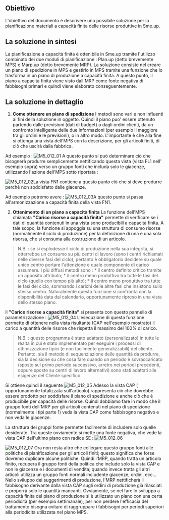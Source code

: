 ## Obiettivo
L'obiettivo del documento è descrivere una possibile soluzione per la pianificazione materiali a capacità finita delle risorse produttive in Sme.up.

## La soluzione in sintesi
La pianificazione a capacità finita è ottenibile in Sme.up tramite l'utilizzo combinato dei due moduli di pianificazione :  Plan.up (detto brevemente MPS) e Marp.up (detto brevemente MRP).
La soluzione consiste nel creare un piano di spedizione in MPS e gestirlo in MPS tramite una funzione che lo trasforma in un piano di produzione a capacità finita.
A questo punto, il piano a capacità finita viene visto dall'MRP come fonte negativa di fabbisogni primari e quindi viene elaborato conseguentemente.

## La soluzione in dettaglio
1. **Come ottenere un piano di spedizione**
I metodi sono vari e non influenti ai fini della soluzione in oggetto. Quindi il piano puo' essere ottenuto partendo dalle previsioni (dati di budget) o dagli
ordini clienti, da un confronto intelligente delle due informazioni (per esempio il maggiore tra gli ordini e le previsioni), o in altro modo. L'importante è che alla fine si ottenga una vista dell'MPS con la descrizione, per gli articoli finiti, di ciò che uscirà dalla fabbrica.

Ad esempio : 
![M5_012_01](http://localhost:3000/immagini/M5_012/M5_012_01.png)
A questo punto si può determinare ciò che bisognerà produrre semplicemente nettificando questa vista (vista FL1 nell' esempio sopra) verso un gruppo fonti che includa solo le giacenze, utilizzando l'azione dell'MPS sotto riportata : 

![M5_012_02](http://localhost:3000/immagini/M5_012/M5_012_02.png)La vista FN1 contiene a questo punto ciò che si deve produrre perchè non soddisfatto dalle giacenze.

Ad esempio potremo avere : 
![M5_012_03](http://localhost:3000/immagini/M5_012/M5_012_03.png)A questo punto si passa all'armonizzazione a capacità finita della vista FN1.

2. **Ottenimento di un piano a capacità finita**
La funzione dell'MPS chiamata __"Carico risorse a capacità finita"__ permette di verificare se i dati di quantità contenuti in una vista sono producibili a capacità finita. A tale scopo, la funzione si appoggia su una struttura di consumo risorse (normalmente il ciclo di produzione) per la definizione di una e una sola risorsa, che si consuma alla costruzione di un articolo.

>N.B. :  se si esplodesse il ciclo di produzione nella sua integrità, si otterrebbe un consumo su più centri di lavoro (sono i centri richiamati nelle diverse fasi del ciclo), pertanto è obbligatorio decidere su quale unico centro portare l'attenzione e quale componente di carico assumere.
I più diffusi metodi sono : 
 \* il centro definito critico tramite un apposito attributo;
 \* il centro meno produttivo tra tutte le fasi del ciclo (quello con tempo più alto);
 \* Il centro meno produttivo tra tutte le fasi del ciclo, sommando i carichi delle altre fasi che insistono sullo stesso centro.
Naturalmente questa funzione si confronta con la disponibilità data dal calendario, opportunamente ripreso in una vista dello stesso piano.

Il __"Carico risorse a capacità finita"__ si presenta con questo pannello di parametrizzazione : 
![M5_012_04](http://localhost:3000/immagini/M5_012/M5_012_04.png)
L'esecuzione di questa funzione permette di ottenere nella vista risultante (CAP nell'esempio mostrato) il carico a quantità delle risorse che rispetta il massimo del 100% di carico.
>N.B. :  questo programma è stato adattato (personalizzato) in tutte le realta in cui è stato implementato per eseguire i processi di ottimizzazione tipici (e non facilmente generalizzabili) del cliente.
Pertanto, sia il metodo di sequenziazione delle quantità da produrre, sia la decisione su che cosa fare quando un periodo è sovraccaricato (sposto sul primo periodo successivo, arretro nei periodi precedenti, oppure sposto su centri di lavoro alternativi) sono stati adattati alle esigenze del Cliente specifico.

Si ottiene quindi il seguente
![M5_012_05](http://localhost:3000/immagini/M5_012/M5_012_05.png)
Adesso la vista CAP ( opportunamente totalizzata sull'articolo) rappresenta ciò che dovrebbe essere prodotto per soddisfare il piano di spedizione e anche ciò che è producibile per capacità delle risorse.
Quindi dobbiamo fare in modo che il gruppo fonti dell'MRP per gli articoli contenuti nel piano di spedizione (normalmente i tipi parte 1) veda la vista CAP come fabbisogno negativo e non veda le giacenze.

La struttura dei gruppi fonte permette facilmente di includere solo quelle desiderate.
Tra queste ovviamente si mette una fonte negativa, che vede la vista CAP dell'ultimo piano con radice SE : 
![M5_012_06](http://localhost:3000/immagini/M5_012/M5_012_06.png)

![M5_012_07](http://localhost:3000/immagini/M5_012/M5_012_07.png)
Ora non resta altro che collegare questo gruppo fonti alle politiche di pianificazione per gli articoli finiti; questo significa che forse dovremo duplicare alcune politiche.
Quindi l'MRP, quando tratta un articolo finito, recupera il gruppo fonti della politica che include solo la vista CAP e non le giacenze e i documenti di vendita; quando invece tratta gli altri articoli utilizza un gruppo fonti normali includente giacenze, ordini, ecc...
Nello sviluppo dei suggerimenti di produzione, l'MRP nettificherà il fabbisogno derivante dalla vista CAP sugli ordini di produzione già rilasciati e proporrà solo le quantità mancanti.
Ovviamente, se nel fare lo sviluppo a capacità finita del piano di produzione si è utilizzato un piano con una certa periodicità (per esempio settimanale), per non perdere l'efficacia del trattamento
bisogna evitare di raggruppare i fabbisogni per periodi superiori alla periodicità utilizzata nel piano MPS.
